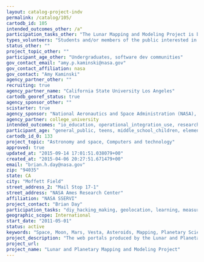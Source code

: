 ```yaml
---
layout: catalog-project-indv
permalink: /catalog/105/
cartodb_id: 105
intended_outcomes_other: /a"
participation_tasks_other: "The Lunar Mapping and Modeling Project is based on an easy-to-use browsing tool that gives the user access to various visualization and analysis instruments.  These tools include: the Lunar Mapper, which is a web-based geographic analysis system, and the Integrated Lunar Information Architecture for Decision Support application (ILIADS) which is a downloadable geospatial information program. Through the use of these tools, users can aid future mission planning and research through the manipulation and characterization of Lunar information."
types_volunteers: "Students and/or members of the public interested in our missions of exploration; members of the software development community."
status_other: ""
project_topic_other: ""
participant_age_other: "Undergraduates, software dev communities"
gov_contact_email: "amy.p.kaminski@nasa.gov"
gov_contact_affiliation: nasa
gov_contact: "Amy Kaminski"
agency_partner_other: ""
recruiting: true
agency_partner_name: "California State University Los Angeles"
cartodb_georef_status: true
agency_sponsor_other: ""
scistarter: true
agency_sponsor: "National Aeronautics and Space Administration (NASA), U.S. Geological Survey (USGS)"
agency_partner: college_university
intended_outcomes: "io_education, operational_integration_use, research_advancement"
participant_age: "general_public, teens, middle_school_children, elementary_school_children, families, targeted_group"
cartodb_id_0: 133
project_topic: "Astronomy and space, Computers and technology"
approved: true
updated_at: "2015-09-14 17:01:51.038079+00"
created_at: "2015-04-06 20:27:51.671479+00"
email: "brian.h.day@nasa.gov"
zip: "94035"
state: CA
city: "Moffett Field"
street_address_2: "Mail Stop 17-1"
street_address: "NASA Ames Research Center"
affiliation: "NASA SSERVI"
project_contact: "Brian Day"
participation_tasks: "diy_hacking_making, geolocation, learning, measurement, site_selection_description"
geographic_scope: International
start_date: "2011-05-01"
status: active
keywords: "Space, Moon, Mars, Vesta, Asteroids, Mapping, Planetary Science, Lunar Science, Mission Planning Virtual, Crowdsourcing, NASA"
project_description: "The web portals produced by the Lunar and Planetary Mapping and Modeling Project provide interactive online tools that allow anybody with an Internet connection to search, view, and analyze the immense database of  images and digital records collected from a variety instruments aboard a number of spacecraft studying a growing number of worlds. The project, which is magaged through SSERVI at NASA Ames developed at JPL, provides a platform for anyone to conduct in-depth analyses. These insights are used to support mission planning and planetary science for upcoming exploration and science missions to planetary bodies. The Lunar Mapping and Modeling Project is funded through NASA Science Mission Directorate and Human Exploration Operations Mission Directorate. The project works with NASA Challenge programs in order to engage the global software development community through contests and hackathons to come up crowdsourced solutions to develop new tools and enhance existing tools for planetary data visualization and analysis. The project is also charged to provide the public with tools that will facilitate their better understanding of and participation in the process of selecting sites for future exploration. "
project_url:
project_name: "Lunar and Planetary Mapping and Modeling Project"
---
```

